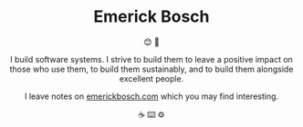<div align="center">

# Emerick Bosch
  
😊 👋

I build software systems. I strive to build them to leave a positive impact on those who use them, to build them sustainably, and to build them alongside excellent people.
  
I leave notes on [emerickbosch.com](https://emerickbosch.com) which you may find interesting.
  
☕ ⌨️ ⚙️
</div>
